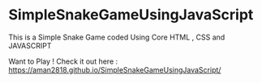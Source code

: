 # SimpleSnakeGameUsingJavaScript
This is a Simple Snake Game coded Using Core HTML , CSS  and JAVASCRIPT


Want to Play ! Check it out here :
https://aman2818.github.io/SimpleSnakeGameUsingJavaScript/
